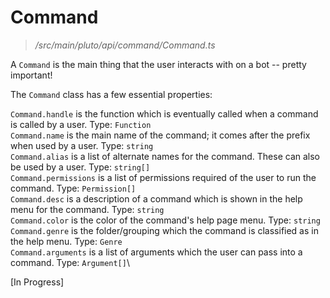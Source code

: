 # Command
> */src/main/pluto/api/command/Command.ts*

A `Command` is the main thing that the user interacts with on a bot -- pretty important!

The `Command` class has a few essential properties:

  `Command.handle` is the function which is eventually called when a command is called by a user. Type: `Function`\
  `Command.name` is the main name of the command; it comes after the prefix when used by a user. Type: `string`\
  `Command.alias` is a list of alternate names for the command. These can also be used by a user. Type: `string[]`\
  `Command.permissions` is a list of permissions required of the user to run the command. Type: `Permission[]`\
  `Command.desc` is a description of a command which is shown in the help menu for the command. Type: `string`\
  `Command.color` is the color of the command's help page menu. Type: `string`\
  `Command.genre` is the folder/grouping which the command is classified as in the help menu. Type: `Genre`\
  `Command.arguments` is a list of arguments which the user can pass into a command. Type: `Argument[]`\
  
[In Progress]

